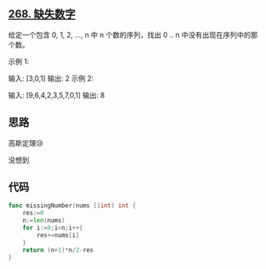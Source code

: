 ## [268. 缺失数字](https://leetcode-cn.com/problems/missing-number/)

给定一个包含 0, 1, 2, ..., n 中 n 个数的序列，找出 0 .. n 中没有出现在序列中的那个数。

示例 1:

输入: [3,0,1]
输出: 2
示例 2:

输入: [9,6,4,2,3,5,7,0,1]
输出: 8

## 思路

高斯定理:cry:

没想到



## 代码

```go
func missingNumber(nums []int) int {
    res:=0
    n:=len(nums)
    for i:=0;i<n;i++{
        res+=nums[i]
    }
    return (n+1)*n/2-res
}
```

